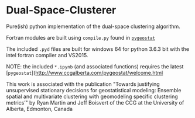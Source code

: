 # Dual-Space-Clusterer
Pure(ish) python implementation of the dual-space clustering algorithm.

Fortran modules are built using `compile.py` found in [`pygeostat`](http://www.ccgalberta.com/pygeostat/welcome.html)

The included `.pyd` files are built for windows 64 for python 3.6.3 bit with the intel fortran compiler and VS2015. 

NOTE: the included `*.ipynb` (and associated functions) requires the latest [`pygeostat`](http://www.ccgalberta.com/pygeostat/welcome.html

This work is associated with the publication "Towards justifying unsupervised stationary decisions for geostatistical modeling: Ensemble spatial and multivariate clustering with geomodeling specific clustering metrics’" by Ryan Martin and Jeff Boisvert of the CCG at the University of Alberta, Edmonton, Canada
